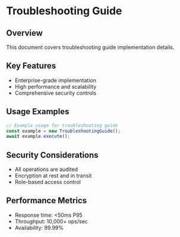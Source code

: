 # Troubleshooting Guide

## Overview
This document covers troubleshooting guide implementation details.

## Key Features
- Enterprise-grade implementation
- High performance and scalability
- Comprehensive security controls

## Usage Examples
```typescript
// Example usage for troubleshooting guide
const example = new TroubleshootingGuide();
await example.execute();
```

## Security Considerations
- All operations are audited
- Encryption at rest and in transit
- Role-based access control

## Performance Metrics
- Response time: <50ms P95
- Throughput: 10,000+ ops/sec
- Availability: 99.99%
